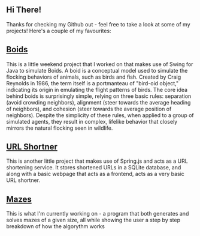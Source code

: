 ## Hi There!
Thanks for checking my Github out - feel free to take a look at some of my projects! Here's a couple of my favourites:

## [Boids](https://github.com/samuellogan/boids)
This is a little weekend project that I worked on that makes use of Swing for Java to simulate Boids. A boid is a conceptual model used to simulate the flocking behaviors of animals, such as birds and fish. Created by Craig Reynolds in 1986, the term itself is a portmanteau of "bird-oid object," indicating its origin in emulating the flight patterns of birds. The core idea behind boids is surprisingly simple, relying on three basic rules: separation (avoid crowding neighbors), alignment (steer towards the average heading of neighbors), and cohesion (steer towards the average position of neighbors). Despite the simplicity of these rules, when applied to a group of simulated agents, they result in complex, lifelike behavior that closely mirrors the natural flocking seen in wildlife.

## [URL Shortner](https://github.com/samuellogan/shorturl)
This is another little project that makes use of Spring.js and acts as a URL shortening service. It stores shortened URLs in a SQLite database, and along with a basic webpage that acts as a frontend, acts as a very basic URL shortner.

## [Mazes](https://github.com/samuellogan/mazes)
This is what I'm currently working on - a program that both generates and solves mazes of a given size, all while showing the user a step by step breakdown of how the algorythm works
